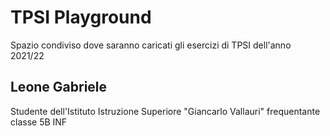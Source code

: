 # TPSI Playground

Spazio condiviso dove saranno caricati gli esercizi di TPSI dell'anno 2021/22 

## Leone Gabriele

Studente dell'Istituto Istruzione Superiore "Giancarlo Vallauri" frequentante classe 5B INF

